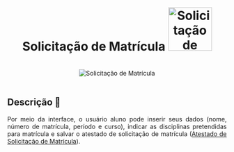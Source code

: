 <h1 align = "center">
  Solicitação de Matrícula 
  <img ali = "wfaDisciplina" title = "Solicitação de Matrícula" width="100" src = "https://img.icons8.com/clouds/452/school.png"/>
</h1>

</br>

<div align = "center">
  <img ali = "wfaDisciplina" title = "Solicitação de Matrícula" src = "src/wfaDisciplina.gif" />
</div>

</br>

<div>
    
## Descrição 📄
  
<p align = "justify"> Por meio da interface, o usuário aluno pode inserir seus dados (nome, número de matrícula, período e curso), indicar as disciplinas pretendidas para matrícula e salvar o atestado de solicitação de matrícula (<a href="src/Atestado_de_matricula.pdf" target="_blank" rel="noopener">Atestado de Solicitação de Matrícula</a>).</p> 
  
</div>

